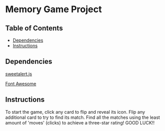 # Memory Game Project

## Table of Contents

* [Dependencies](#dependencies)
* [Instructions](#instructions)

## Dependencies

[sweetalert.js](https://sweetalert.js.org/guides/#installation)

[Font Awesome](https://fontawesome.com/v4.7.0/get-started/)

## Instructions

To start the game, click any card to flip and reveal its icon. Flip any additional card to try to find its match. Find all the matches 
using the least amount of 'moves' (clicks) to achieve a three-star rating! GOOD LUCK!!


